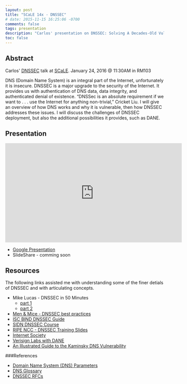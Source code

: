 ```yaml
---
layout: post
title: "SCaLE 14x - DNSSEC"
# date: 2015-11-15 16:25:06 -0700
comments: false
tags: presentation
description: "Carlos' presentation on DNSSEC: Solving A Decades-Old Vulnerability"
toc: false
---
```

## Abstract

Carlos' [DNSSEC](https://www.socallinuxexpo.org/scale/14x/presentations/dnssec) talk at [SCaLE](https://www.socallinuxexpo.org/). January 24, 2016 @ 11:30AM in RM103

DNS (Domain Name System) is an integral part of the Internet, unfortunately it is insecure. DNSSEC is a major upgrade to the security of the Internet. It provides us with authentication of DNS data, data integrity, and authenticated denial of existence. “DNSSec is an absolute requirement if we want to . . . use the Internet for anything non-trivial,” Cricket Liu. I will give an overview of how DNS works and why it is vulnerable, then how DNSSEC addresses these issues. I will discuss the challenges of DNSSEC deployment, but also the additional possibilities it provides, such as DANE.

## Presentation

<iframe width="560" height="315" src="https://www.youtube.com/embed/99NLF2cfLvo" frameborder="0" allowfullscreen></iframe>

- [Google Presentation](https://docs.google.com/presentation/d/1KBHVeMywWarpe29X_gFqST_kCrWQDDfAbqfv5r_V6WI/edit?usp=sharing)
- SlideShare - comming soon

## Resources
The following links assisted me with understanding some of the finer detials of DNSSEC and with articulating concepts.

- Mike Lucas - DNSSEC in 50 Minutes
  - [part 1](https://www.youtube.com/watch?v=lY6HgZmAfqc)
  - [part 2](https://www.youtube.com/watch?v=Hm93GhenqXo)
- [Men & Mice - DNSSEC best practices](https://www.menandmice.com/resources/educational-resources/webinars/dnssec-best-practices-webinar/)
- [ISC BIND DNSSEC Guide](http://users.isc.org/~jreed/dnssec-guide/dnssec-guide.html)
- [SIDN DNSSEC Course](http://www.dnsseccursus.nl/)
- [RIPE NCC - DNSSEC Training Slides](https://www.ripe.net/support/training/material/dnssec-training-course/DNSSEC-Slides-Single.pdf)
- [Internet Society](http://www.internetsociety.org/deploy360/dnssec/)
- [Verisign Labs with DANE](http://www.verisign.com/en_US/innovation/verisign-labs/dane-protocol/index.xhtml)
- [An Illustrated Guide to the Kaminsky DNS Vulnerability](http://unixwiz.net/techtips/iguide-kaminsky-dns-vuln.html)

###References

- [Domain Name System (DNS) Parameters](http://www.iana.org/assignments/dns-parameters/dns-parameters.xhtml)
- [DNS Glossary](http://www.menandmice.com/support-training/support-center/knowledgehub/dns-glossary/)
- [DNSSEC RFCs](https://www.icann.org/resources/pages/standards-2012-02-25-en)
